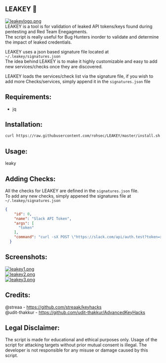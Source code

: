 ## LEAKEY 🔑
[![leakeylogo.png](https://i.postimg.cc/0Qwzhz5V/leakeylogo.png)](https://postimg.cc/tZ9RxCx6)<br>
LEAKEY is a tool is for validation of leaked API tokens/keys found during pentesting and Red Team Enegagments.<br> 
The script is really useful for Bug Hunters inorder to validate and determine the impact of leaked credentials.

LEAKEY uses a json based signature file located at ```~/.leakey/signatures.json``` <br>
The idea behind LEAKEY is to make it highly customizable and easy to add new services/checks once they are discovered. 

LEAKEY loads the services/check list via the signature file, if you wish to add more Checks/services, simply append it in the ```signatures.json``` file

## Requirements:
* jq

## Installation:
```bash
curl https://raw.githubusercontent.com/rohsec/LEAKEY/master/install.sh -o leaky_install.sh && chmod +x leaky_install.sh && bash leaky_install.sh
```

## Usage:
leaky

## Adding Checks:
All the checks for LEAKEY are defined in the ```signatures.json``` file. <br>To add any new checks, simply appened the signatures file at ```~/.leakey/signatures.json```
```json
{
    "id": 0,
    "name": "Slack API Token",
    "args": [
      "token"
    ],
    "command": "curl -sX POST \"https://slack.com/api/auth.test?token=xoxp-$token&pretty=1\""
  }
``` 
## Screenshots:
[![leakey1.png](https://i.postimg.cc/J79517KX/leakey1.png)](https://postimg.cc/kDvbsm0M)<br>
[![leakey2.png](https://i.postimg.cc/Fs3g1tnB/leakey2.png)](https://postimg.cc/Yh2myP76) <br>
[![leakey3.png](https://i.postimg.cc/bJVSVgVb/leakey3.png)](https://postimg.cc/bDbvsxhN)

## Credits:
@streaa - https://github.com/streaak/keyhacks<br>
@udit-thakkur - https://github.com/udit-thakkur/AdvancedKeyHacks

## Legal Disclaimer:
The script is made for educational and ethical purposes only. Usage of the script for attacking targets without prior mutual consent is illegal. The developer is not responsible for any misuse or damage caused by this script.